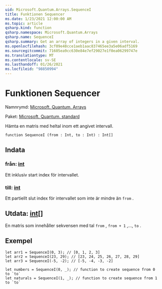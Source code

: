```yaml
---
uid: Microsoft.Quantum.Arrays.SequenceI
title: Funktionen Sequencer
ms.date: 1/23/2021 12:00:00 AM
ms.topic: article
qsharp.kind: function
qsharp.namespace: Microsoft.Quantum.Arrays
qsharp.name: SequenceI
qsharp.summary: Get an array of integers in a given interval.
ms.openlocfilehash: 3cf09e48cce1aeb1aac837465ee3a5e06adf5169
ms.sourcegitcommit: 71605ea9cc630e84e7ef29027e1f0ea06299747e
ms.translationtype: MT
ms.contentlocale: sv-SE
ms.lasthandoff: 01/26/2021
ms.locfileid: "98850994"
---
```

# <a name="sequencei-function"></a>Funktionen Sequencer

Namnrymd: [Microsoft. Quantum. Arrays](xref:Microsoft.Quantum.Arrays)

Paket: [Microsoft. Quantum. standard](https://nuget.org/packages/Microsoft.Quantum.Standard)


Hämta en matris med heltal inom ett angivet intervall.

```qsharp
function SequenceI (from : Int, to : Int) : Int[]
```


## <a name="input"></a>Indata

### <a name="from--int"></a>från: [int](xref:microsoft.quantum.lang-ref.int)

Ett inklusiv start index för intervallet.


### <a name="to--int"></a>till: [int](xref:microsoft.quantum.lang-ref.int)

Ett partiellt slut index för intervallet som inte är mindre än `from` .



## <a name="output--int"></a>Utdata: [int](xref:microsoft.quantum.lang-ref.int)[]

En matris som innehåller sekvensen med tal `from` , `from + 1` ,..., `to` .

## <a name="example"></a>Exempel

```qsharp
let arr1 = SequenceI(0, 3); // [0, 1, 2, 3]
let arr2 = SequenceI(23, 29); // [23, 24, 25, 26, 27, 28, 29]
let arr3 = SequenceI(-5, -2); // [-5, -4, -3, -2]

let numbers = SequenceI(0, _); // function to create sequence from 0 to `to`
let naturals = SequenceI(1, _); // function to create sequence from 1 to `to`
```